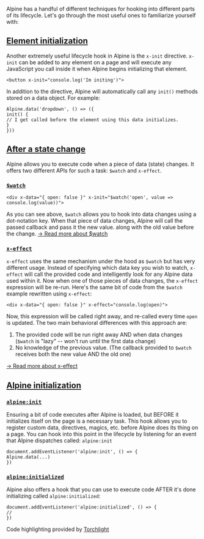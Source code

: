 Alpine has a handful of different techniques for hooking into different parts of its lifecycle. Let's go through the most useful ones to familiarize yourself with:


## [Element initialization](#element-initialization)


Another extremely useful lifecycle hook in Alpine is the `x-init` directive.
`x-init` can be added to any element on a page and will execute any JavaScript you call inside it when Alpine begins initializing that element.
```
<button x-init="console.log('Im initing')">
```
In addition to the directive, Alpine will automatically call any `init()` methods stored on a data object. For example:
```
Alpine.data('dropdown', () => ({
init() {
// I get called before the element using this data initializes.
}
}))
```


## [After a state change](#after-a-state-change)


Alpine allows you to execute code when a piece of data (state) changes. It offers two different APIs for such a task: `$watch` and `x-effect`.


### [`$watch`](#watch)


```
<div x-data="{ open: false }" x-init="$watch('open', value => console.log(value))">
```
As you can see above, `$watch` allows you to hook into data changes using a dot-notation key. When that piece of data changes, Alpine will call the passed callback and pass it the new value. along with the old value before the change.
[→ Read more about $watch](https://alpinejs.dev/magics/watch)


### [`x-effect`](#x-effect)


`x-effect` uses the same mechanism under the hood as `$watch` but has very different usage.
Instead of specifying which data key you wish to watch, `x-effect` will call the provided code and intelligently look for any Alpine data used within it. Now when one of those pieces of data changes, the `x-effect` expression will be re-run.
Here's the same bit of code from the `$watch` example rewritten using `x-effect`:
```
<div x-data="{ open: false }" x-effect="console.log(open)">
```
Now, this expression will be called right away, and re-called every time `open` is updated.
The two main behavioral differences with this approach are:

1.  The provided code will be run right away AND when data changes (`$watch` is "lazy" -- won't run until the first data change)
2.  No knowledge of the previous value. (The callback provided to `$watch` receives both the new value AND the old one)

[→ Read more about x-effect](https://alpinejs.dev/directives/effect)


## [Alpine initialization](#alpine-initialization)



### [`alpine:init`](#alpine-initializing)


Ensuring a bit of code executes after Alpine is loaded, but BEFORE it initializes itself on the page is a necessary task.
This hook allows you to register custom data, directives, magics, etc. before Alpine does its thing on a page.
You can hook into this point in the lifecycle by listening for an event that Alpine dispatches called: `alpine:init`
```
document.addEventListener('alpine:init', () => {
Alpine.data(...)
})
```


### [`alpine:initialized`](#alpine-initialized)


Alpine also offers a hook that you can use to execute code AFTER it's done initializing called `alpine:initialized`:
```
document.addEventListener('alpine:initialized', () => {
//
})
```
Code highlighting provided by [Torchlight](https://torchlight.dev/)